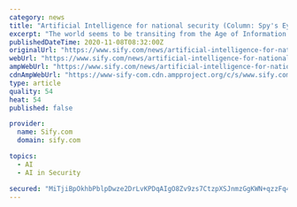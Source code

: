 ```yaml
---
category: news
title: "Artificial Intelligence for national security (Column: Spy's Eye)"
excerpt: "The world seems to be transiting from the Age of Information to the Age of Artificial Intelligence. The mandate of the Age of Information was that one had to be well informed for achieving success in any field since knowledge-based decision-making was the key to that success."
publishedDateTime: 2020-11-08T08:32:00Z
originalUrl: "https://www.sify.com/news/artificial-intelligence-for-national-security-column-spys-eye-news-national-uliekxiiajgbh.html"
webUrl: "https://www.sify.com/news/artificial-intelligence-for-national-security-column-spys-eye-news-national-uliekxiiajgbh.html"
ampWebUrl: "https://www.sify.com/news/artificial-intelligence-for-national-security-column-spys-eye-news-national-uliekxiiajgbh.html"
cdnAmpWebUrl: "https://www-sify-com.cdn.ampproject.org/c/s/www.sify.com/news/artificial-intelligence-for-national-security-column-spys-eye-news-national-uliekxiiajgbh.html"
type: article
quality: 54
heat: 54
published: false

provider:
  name: Sify.com
  domain: sify.com

topics:
  - AI
  - AI in Security

secured: "MiTjiBpOkhbPblpDwze2DrLvKPDqAIgO8Zv9zs7CtzpXSJnmzGgKWN+qzzFq4rQpDyenp+SSTkpmcChfMxZ+/cw9lvqGh0dwLF7bXb+6HCcBjzSKEjR6/d52nPE3JJnffETSk9Zdlug0JyE0RnkDerNhajOKpOALnxDGHZydTRGaLBWN/lO1IaWxqY1y/U8oEPs8AfAXAt+tSNsVLEaxd1D/DQV25hXVYggOPIblvE5Si3vqKQfZmdb5DmwfUyUZU72X1kBPKows8rNNTM8uGzajO0yzv730JkN+WJkA54fW4NKgEfx2njytIcUKCdiNtAH92saryx00rPl5CNx1xt8pMIxC3ETjm4oQXwQqt8w=;yGDGas2zOBe6tx5bw6o1VA=="
---
```


